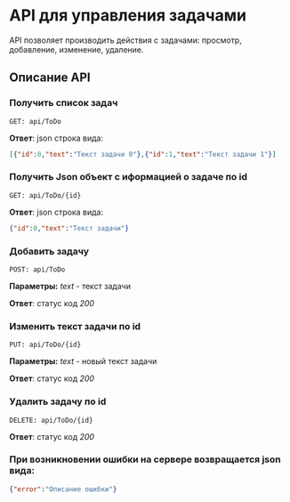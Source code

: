 # API для управления задачами
API позволяет производить действия с задачами: просмотр, добавление, изменение, удаление.

## Описание API

### Получить список задач
`GET: api/ToDo`

**Ответ**: json строка вида:
```json
[{"id":0,"text":"Текст задачи 0"},{"id":1,"text":"Текст задачи 1"}]
```

### Получить Json объект с иформацией о задаче по id
`GET: api/ToDo/{id}`

**Ответ**: json строка вида:
```json
{"id":0,"text":"Текст задачи"}
```

### Добавить задачу
`POST: api/ToDo`

**Параметры:** *text* - текст задачи

**Ответ**: статус код *200*

### Изменить текст задачи по id
`PUT: api/ToDo/{id}`

**Параметры:** *text* - новый текст задачи

**Ответ**: статус код *200*

### Удалить задачу по id
`DELETE: api/ToDo/{id}`

**Ответ**: статус код *200*

### При возникновении ошибки на сервере возвращается json вида:
```json
{"error":"Описание ошибки"}
```
